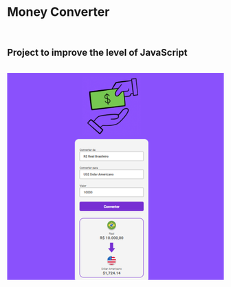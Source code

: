 <h1>Money Converter</h1>
<br>
<h2>Project to improve the level of JavaScript </h2>
<br>
<img src="./assets\Captura de tela 2024-11-27 001958.png">
